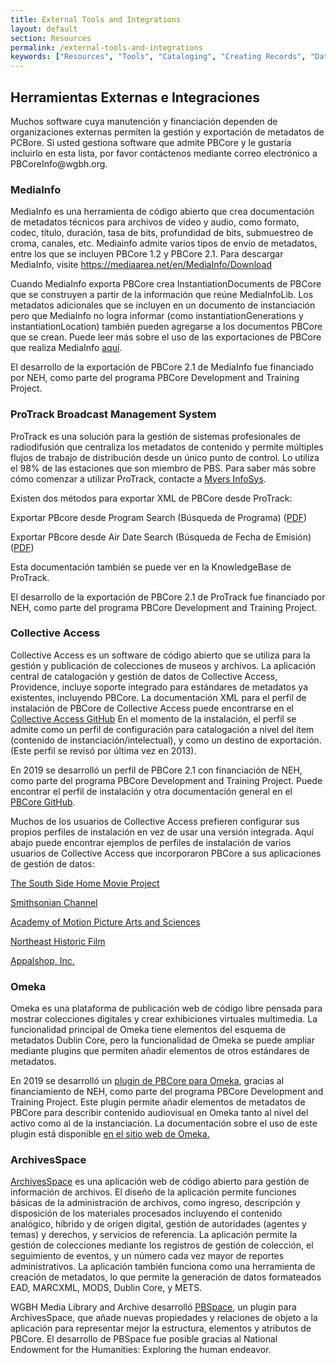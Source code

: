 ```yaml
---
title: External Tools and Integrations
layout: default
section: Resources
permalink: /external-tools-and-integrations
keywords: ["Resources", "Tools", "Cataloging", "Creating Records", "Databases", "Data Management", "Technical Metadata", "MediaInfo", "ProTrack", "Collective Access", "Omeka"]
---
```


<h2 class="red title bold">Herramientas Externas e Integraciones</h2>

<p class="med-text">Muchos software cuya manutención y financiación dependen de organizaciones externas permiten la gestión y exportación de metadatos de PCBore. Si usted gestiona software que admite PBCore y le gustaría incluirlo en esta lista, por favor contáctenos mediante correo electrónico a PBCoreInfo@wgbh.org.</p>

<h3 id="mediainfo">MediaInfo</h3>

MediaInfo es una herramienta de código abierto que crea documentación de metadatos técnicos para archivos de video y audio, como formato, codec, título, duración, tasa de bits, profundidad de bits, submuestreo de croma, canales, etc. Mediainfo admite varios tipos de envío de metadatos, entre los que se incluyen PBCore 1.2 y PBCore 2.1. Para descargar MediaInfo, visite <a href="https://mediaarea.net/en/MediaInfo/Download">https://mediaarea.net/en/MediaInfo/Download</a>

Cuando MediaInfo exporta PBCore crea InstantiationDocuments de PBCore que se construyen a partir de la información que reúne MediaInfoLib. Los metadatos adicionales que se incluyen en un documento de instanciación pero que MediaInfo no logra informar (como instantiationGenerations y instantiationLocation) también pueden agregarse a los documentos PBCore que se crean. Puede leer más sobre el uso de las exportaciones de PBCore que realiza MediaInfo <a href="/2018/11/28/pbcore-audiovisual-tricks">aquí</a>.

El desarrollo de la exportación de PBCore 2.1 de MediaInfo fue financiado por NEH, como parte del programa PBCore Development and Training Project.

<h3 id="protrack">ProTrack Broadcast Management System</h3>

ProTrack es una solución para la gestión de sistemas profesionales de radiodifusión que centraliza los metadatos de contenido y permite múltiples flujos de trabajo de distribución desde un único punto de control. Lo utiliza el 98% de las estaciones que son miembro de PBS. Para saber más sobre cómo comenzar a utilizar ProTrack, contacte a <a href="http://myersinfosys.com/contact-us/">Myers InfoSys</a>.

Existen dos métodos para exportar XML de PBCore desde ProTrack:

Exportar PBcore desde Program Search (Búsqueda de Programa) (<a href="/assets/downloads/PBCore_Export_ProTrack.pdf" download>PDF</a>)

Exportar PBcore desde Air Date Search (Búsqueda de Fecha de Emisión) (<a href="/assets/downloads/PBCore_Export_ProTrack_AirDateSearch.pdf" download>PDF</a>)

Esta documentación también se puede ver en la KnowledgeBase de ProTrack.

El desarrollo de la exportación de PBCore 2.1 de ProTrack fue financiado por NEH, como parte del programa PBCore Development and Training Project.

<h3 id="collectiveaccess">Collective Access</h3>
Collective Access es un software de código abierto que se utiliza para la gestión y publicación de colecciones de museos y archivos. La aplicación central de catalogación y gestión de datos de Collective Access, Providence, incluye soporte integrado para estándares de metadatos ya existentes, incluyendo PBCore. La documentación XML para el perfil de instalación de PBCore de Collective Access puede encontrarse en el <a href="https://github.com/collectiveaccess/providence/blob/master/install/profiles/xml/pbcore.xml">Collective Access GitHub</a> En el momento de la instalación, el perfil se admite como un perfil de configuración para catalogación a nivel del ítem (contenido de instanciación/intelectual), y como un destino de exportación. (Este perfil se revisó por última vez en 2013).

En 2019 se desarrolló un perfil de PBCore 2.1 con financiación de NEH, como parte del programa PBCore Development and Training Project. Puede encontrar el perfil de instalación y otra documentación general en el <a href="https://github.com/PBCore-AV-Metadata/collective-access-for-2.1">PBCore GitHub</a>.

Muchos de los usuarios de Collective Access prefieren configurar sus propios perfiles de instalación en vez de usar una versión integrada. Aquí abajo puede encontrar ejemplos de perfiles de instalación de varios usuarios de Collective Access que incorporaron PBCore a sus aplicaciones de gestión de datos:

<a href="assets/downloads/homemovie_collectiveaccess_profile.png" download>The South Side Home Movie Project</a>

<a href="https://www.collectiveaccess.org/sites/default/files/profiles/sni_config_0.xml">Smithsonian Channel</a>

<a href="https://www.collectiveaccess.org/sites/default/files/profiles/sni_config_0.xml">Academy of Motion Picture Arts and Sciences</a>

<a href="/assets/downloads/nhf_collective-access_config.xml" download>Northeast Historic Film</a>

<a href="/assets/downloads/appalshop_collectiveaccess_config.xml" download>Appalshop, Inc.</a>

<h3 id="omeka">Omeka</h3>
Omeka es una plataforma de publicación web de código libre pensada para mostrar colecciones digitales y crear exhibiciones virtuales multimedia. La funcionalidad principal de Omeka tiene elementos del esquema de metadatos Dublin Core, pero la funcionalidad de Omeka se puede ampliar mediante plugins que permiten añadir elementos de otros estándares de metadatos.

En 2019 se desarrolló un <a href="https://omeka.org/classic/plugins/PBCore2/">plugin de PBCore para Omeka</a>, gracias al financiamiento de NEH, como parte del programa PBCore Development and Training Project. Este plugin permite añadir elementos de metadatos de PBCore para describir contenido audiovisual en Omeka tanto al nivel del activo como al de la instanciación. La documentación sobre el uso de este plugin está disponible <a href="https://omeka.org/classic/docs/Plugins/PBCore/">en el sitio web de Omeka.</a>

<h3 id="archivesspace">ArchivesSpace</h3>
<a href="https://archivesspace.org/" target="_blank">ArchivesSpace</a> es una aplicación web de código abierto para gestión de información de archivos. El diseño de la aplicación permite funciones básicas de la administración de archivos, como ingreso, descripción y disposición de los materiales procesados incluyendo el contenido analógico, híbrido y de origen digital, gestión de autoridades (agentes y temas) y derechos, y servicios de referencia. La aplicación permite la gestión de colecciones mediante los registros de gestión de colección, el seguimiento de eventos, y un número cada vez mayor de reportes administrativos. La aplicación también funciona como una herramienta de creación de metadatos, lo que permite la generación de datos formateados EAD, MARCXML, MODS, Dublin Core, y METS.

WGBH Media Library and Archive desarrolló <a href="https://github.com/WGBH-MLA/pbspace" target="_blank">PBSpace</a>, un plugin para ArchivesSpace, que añade nuevas propiedades y relaciones de objeto a la aplicación para representar mejor la estructura, elementos y atributos de PBCore. El desarrollo de PBSpace fue posible gracias al National Endowment for the Humanities: Exploring the human endeavor.
